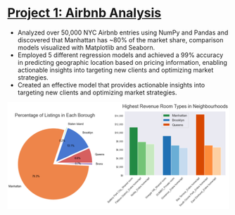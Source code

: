 
# [Project 1: Airbnb Analysis](https://github.com/Max-Boonjindasup/airbnb_analysis/tree/main)
* Analyzed over 50,000 NYC Airbnb entries using NumPy and Pandas and discovered that Manhattan has ~80% of the market share, comparison models visualized with Matplotlib and Seaborn.
* Employed 5 different regression models and achieved a 99% accuracy in predicting geographic location based on pricing information, enabling actionable insights into targeting new clients and optimizing market strategies.
* Created an effective model that provides actionable insights into targeting new clients and optimizing market strategies.

![](images/airbnb_highlights.png)

